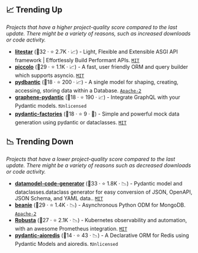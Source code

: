 ## 📈 Trending Up

_Projects that have a higher project-quality score compared to the last update. There might be a variety of reasons, such as increased downloads or code activity._

- <b><a href="https://github.com/litestar-org/litestar">litestar</a></b> (🥉32 ·  ⭐ 2.7K · 📈) - Light, Flexible and Extensible ASGI API framework | Effortlessly Build Performant APIs. <code><a href="http://bit.ly/34MBwT8">MIT</a></code>
- <b><a href="https://github.com/piccolo-orm/piccolo">piccolo</a></b> (🥉29 ·  ⭐ 1.1K · 📈) - A fast, user friendly ORM and query builder which supports asyncio. <code><a href="http://bit.ly/34MBwT8">MIT</a></code>
- <b><a href="https://github.com/codemation/pydbantic">pydbantic</a></b> (🥉18 ·  ⭐ 200 · 📈) - A single model for shaping, creating, accessing, storing data within a Database. <code><a href="http://bit.ly/3nYMfla">Apache-2</a></code>
- <b><a href="https://github.com/graphql-python/graphene-pydantic">graphene-pydantic</a></b> (🥉18 ·  ⭐ 190 · 📈) - Integrate GraphQL with your Pydantic models. <code>❗Unlicensed</code>
- <b><a href="https://github.com/litestar-org/pydantic-factories">pydantic-factories</a></b> (🥇18 ·  ⭐ 9 · 🐣) - Simple and powerful mock data generation using pydantic or dataclasses. <code><a href="http://bit.ly/34MBwT8">MIT</a></code>

## 📉 Trending Down

_Projects that have a lower project-quality score compared to the last update. There might be a variety of reasons such as decreased downloads or code activity._

- <b><a href="https://github.com/koxudaxi/datamodel-code-generator">datamodel-code-generator</a></b> (🥇33 ·  ⭐ 1.8K · 📉) - Pydantic model and dataclasses.dataclass generator for easy conversion of JSON, OpenAPI, JSON Schema, and YAML data.. <code><a href="http://bit.ly/34MBwT8">MIT</a></code>
- <b><a href="https://github.com/roman-right/beanie">beanie</a></b> (🥇29 ·  ⭐ 1.4K · 📉) - Asynchronous Python ODM for MongoDB. <code><a href="http://bit.ly/3nYMfla">Apache-2</a></code>
- <b><a href="https://github.com/robusta-dev/robusta">Robusta</a></b> (🥇27 ·  ⭐ 2.1K · 📉) - Kubernetes observability and automation, with an awesome Prometheus integration. <code><a href="http://bit.ly/34MBwT8">MIT</a></code>
- <b><a href="https://github.com/andrewthetechie/pydantic-aioredis">pydantic-aioredis</a></b> (🥉14 ·  ⭐ 43 · 📉) - A Declarative ORM for Redis using Pydantic Models and aioredis. <code>❗Unlicensed</code>

